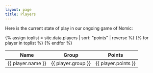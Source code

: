 ```yaml
---
layout: page
title: Players
---
```


Here is the current state of play in our ongoing game of Nomic:

<table>
<thead>
 <tr>
  <th>Name</th>
  <th>Group</th>
  <th>Points</th>
 </tr>
</thead>
<tbody>
{% assign toplist = site.data.players | sort: "points" | reverse %}
{% for player in toplist %}
 <tr>
  <td>{{ player.name }}</td>
  <td>{{ player.group }}</td>
  <td>{{ player.points }}</td>
 </tr>
{% endfor %}
</tbody>
</table>
